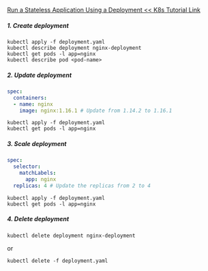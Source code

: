 [Run a Stateless Application Using a Deployment << K8s Tutorial Link](https://kubernetes.io/docs/tasks/run-application/run-stateless-application-deployment/)

##### 1. Create deployment
```shell
kubectl apply -f deployment.yaml
kubectl describe deployment nginx-deployment
kubectl get pods -l app=nginx
kubectl describe pod <pod-name>
```
##### 2. Update deployment
```yaml
spec:
  containers:
  - name: nginx
    image: nginx:1.16.1 # Update from 1.14.2 to 1.16.1
```
```shell
kubectl apply -f deployment.yaml
kubectl get pods -l app=nginx
```
##### 3. Scale deployment
```yaml
spec:
  selector:
    matchLabels:
      app: nginx
  replicas: 4 # Update the replicas from 2 to 4
```
```shell
kubectl apply -f deployment.yaml
kubectl get pods -l app=nginx
```
##### 4. Delete deployment 
```shell
kubectl delete deployment nginx-deployment
```
or
```shell
kubectl delete -f deployment.yaml
```